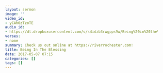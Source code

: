 ```yaml
---
layout: sermon
image: ''
video_id:
- yCAh6zTzoTE
audio_id:
- https://dl.dropboxusercontent.com/s/s4idzb3rwgpps9w/Being%20in%20the%20Blessing.mp3?dl=0
verses:
- none
summary: Check us out online at https://riverrochester.com!
title: Being In The Blessing
date: 2017-05-07 07:15
categories: []
tags: []
---
```

